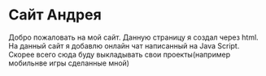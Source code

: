 <h1>Сайт Андрея</h1>
Добро пожаловать на мой сайт. Данную страницу я создал через html. На данный сайт я добавлю онлайн чат написанный на Java Script. Скорее всего сюда буду выкладывать свои проекты(например мобильнве игры сделанные мной)
